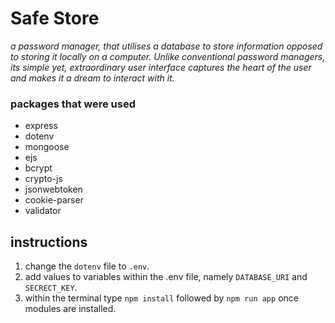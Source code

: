 # Safe Store
*a password manager, that utilises a database to store information opposed to storing it locally on a computer. Unlike conventional password managers, its simple yet, extraordinary user interface captures the heart of the user and makes it a dream to interact with it.*

### packages that were used
- express
- dotenv
- mongoose
- ejs 
- bcrypt
- crypto-js
- jsonwebtoken
- cookie-parser
- validator

## instructions
1. change the `dotenv` file to `.env`.
2. add values to variables within the .env file, namely `DATABASE_URI` and `SECRECT_KEY`.
3. within the terminal type `npm install` followed by `npm run app` once modules are installed.
